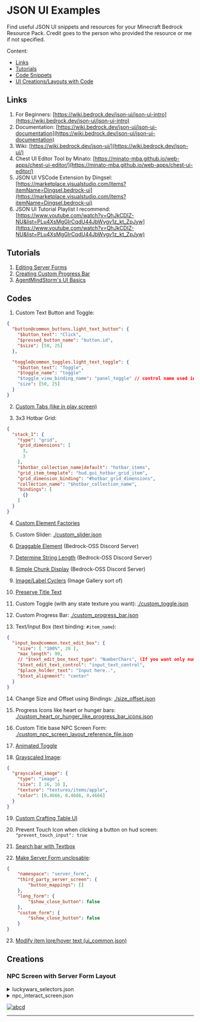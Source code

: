# JSON UI Examples

Find useful JSON UI snippets and resources for your Minecraft Bedrock Resource Pack. Credit goes to the person who provided the resource or me if not specified.

Content: 
- [Links](#Links)
- [Tutorials](#Tutorials)
- [Code Snippets](#Codes)
- [UI Creations/Layouts with Code](#Creations)

## Links

1. For Beginners: [https://wiki.bedrock.dev/json-ui/json-ui-intro](https://wiki.bedrock.dev/json-ui/json-ui-intro)
2. Documentation: [https://wiki.bedrock.dev/json-ui/json-ui-documentation](https://wiki.bedrock.dev/json-ui/json-ui-documentation)
3. Wiki: [https://wiki.bedrock.dev/json-ui/](https://wiki.bedrock.dev/json-ui/)
4. Chest UI Editor Tool by Minato: [https://minato-mba.github.io/web-apps/chest-ui-editor/](https://minato-mba.github.io/web-apps/chest-ui-editor/)
5. JSON UI VSCode Extension by Dingsel: [https://marketplace.visualstudio.com/items?itemName=Dingsel.bedrock-ui](https://marketplace.visualstudio.com/items?itemName=Dingsel.bedrock-ui)
6. JSON UI Tutorial Playlist I recommend: [https://www.youtube.com/watch?v=QhJkCDIZ-NU&list=PLu4XsMgGIrCqdU44JbWvgv1z_kt_ZpJyw](https://www.youtube.com/watch?v=QhJkCDIZ-NU&list=PLu4XsMgGIrCqdU44JbWvgv1z_kt_ZpJyw)

## Tutorials

1. [Editing Server Forms](https://www.youtube.com/watch?v=QhJkCDIZ-NU&list=PLu4XsMgGIrCqdU44JbWvgv1z_kt_ZpJyw)
2. [Creating Custom Progress Bar](https://www.youtube.com/watch?v=_J5Bi-krhw8)
3. [AgentMindStorm's UI Basics](https://www.youtube.com/watch?v=K7UyzmmML-g)

## Codes

1. Custom Text Button and Toggle:
```json
{
  "button@common_buttons.light_text_button": {
    "$button_text": "Click",
    "$pressed_button_name": "button.id",
    "$size": [50, 25]
  },

  "toggle@common_toggles.light_text_toggle": {
    "$button_text": "Toggle",
    "$toggle_name": "toggle"
    "$toggle_view_binding_name": "panel_toggle" // control name used in bindings
    "size": [50, 25]
  }
}
```

2. [Custom Tabs (like in play screen)](https://discord.com/channels/523663022053392405/1279568076404293652/1279778678687010839)

3. 3x3 Hotbar Grid:
```json
{
  "stack_1": {
    "type": "grid",
    "grid_dimensions": [
      3,
      3
    ],
    "$hotbar_collection_name|default": "hotbar_items",
    "grid_item_template": "hud.gui_hotbar_grid_item",
    "grid_dimension_binding": "#hotbar_grid_dimensions",
    "collection_name": "$hotbar_collection_name",
    "bindings": [
      {}
    ]
  }
}
```

4. [Custom Element Factories](https://discord.com/channels/523663022053392405/868073903703093259/994365337401315498)

5. Custom Slider: [./custom_slider.json](https://github.com/LeGend077/json-ui-examples/blob/main/custom_slider.json)

6. [Draggable Element](https://discord.com/channels/494194063730278411/1129449905388269647) (Bedrock-OSS Discord Server)

7. [Determine String Length](https://discord.com/channels/494194063730278411/1164751772208865301) (Bedrock-OSS Discord Server)

8. [Simple Chunk Display](https://discord.com/channels/494194063730278411/1115457940472746014) (Bedrock-OSS Discord Server)

9. [Image/Label Cyclers](https://discord.com/channels/494194063730278411/1090928017431339071) (Image Gallery sort of)

10. [Preserve Title Text](https://wiki.bedrock.dev/json-ui/preserve-title-texts)

11. Custom Toggle (with any state texture you want): [./custom_toggle.json](https://github.com/LeGend077/json-ui-examples/blob/main/custom_toggle.json)

12. Custom Progress Bar: [./custom_progress_bar.json](https://github.com/LeGend077/json-ui-examples/blob/main/custom_progress_bar.json)

13. Text/Input Box (text binding: `#item_name`):
```json
{
  "input_box@common.text_edit_box": {
    "size": [ "100%", 28 ],
    "max_length": 99,
    // "$text_edit_box_text_type": "NumberChars", (If you want only numbers)
    "$text_edit_text_control": "input_text_control",
    "$place_holder_text": "Input here..",
    "$text_alignment": "center"
  }
}
```

14. Change Size and Offset using Bindings: [./size_offset.json](https://github.com/LeGend077/json-ui-examples/blob/main/size_offset.json)

15. Progress Icons like heart or hunger bars: [./custom_heart_or_hunger_like_progress_bar_icons.json](https://github.com/LeGend077/json-ui-examples/blob/main/custom_heart_or_hunger_like_progress_bar_icons.json)

16. Custom Title base NPC Screen Form: [./custom_npc_screen_layout_reference_file.json](https://github.com/LeGend077/json-ui-examples/blob/main/custom_npc_screen_layout_reference_file.json)

17. [Animated Toggle](https://discord.com/channels/523663022053392405/1338743808187174922/1338743808187174922)

18. [Grayscaled Image](https://discord.com/channels/523663022053392405/1223427312192716860):
```json
{
  "grayscaled_image": {
    "type": "image",
    "size": [ 16, 16 ],
    "texture": "textures/items/apple",
    "color": [0.4666, 0.4666, 0.4666]
  }
}
```

19. [Custom Crafting Table UI](https://discord.com/channels/523663022053392405/1330589149711040573/1330589149711040573)

20. Prevent Touch Icon when clicking a button on hud screen: `"prevent_touch_input": true`

21. [Search bar with Textbox](https://discord.com/channels/523663022053392405/1246801922917138512)

22. [Make Server Form unclosable](https://discord.com/channels/523663022053392405/1067870274894172260/1342318716179976253):
```json
{
    "namespace": "server_form",
    "third_party_server_screen": {
        "button_mappings": []
    },
    "long_form": {
        "$show_close_button": false
    },
    "custom_form": {
        "$show_close_button": false
    }
}
```

23. [Modify item lore/hover text (ui_common.json)](https://discord.com/channels/523663022053392405/1067870274894172260/1332401225693532261)

## Creations

### NPC Screen with Server Form Layout

<details>
  
  <summary>luckywars_selectors.json</summary>
  
```json

  {
    "namespace": "lw:selector",
    "close_button_holder": {
        "type": "panel",
        "size": [
            "100%c",
            "100%c"
        ],
        "anchor_from": "top_right",
        "anchor_to": "bottom_right",
        "controls": [
            {
                "close@npc_interact.close_button_base": {
                    "$close_button_to_button_id": "button.exit_student",
                    "offset": [
                        -5,
                        25
                    ],
                    "$default_texture": "textures/ui/close_button_default_light",
                    "$pressed_texture": "textures/ui/close_button_hover",
                    "$hover_texture": "textures/ui/close_button_pressed",
                    "$visibility_binding_name": "#student_view_visible"
                }
            }
        ]
    },
    "divider": {
        "type": "image",
        "texture": "textures/ui/divider2",
        "size": [
            "100% - 75px",
            2
        ],
        "offset": [
            0,
            31
        ],
        "anchor_from": "top_middle"
    },
    "title_text@common_dialogs.standard_title_label": {
        "$text_name": "#title_text",
        "$title_text_binding_type": "global",
        "$title_binding_condition": "none",
        "anchor_from": "top_middle",
        "anchor_to": "top_middle",
        "font_scale_factor": 1.5,
        "size": [
            "default",
            "default"
        ],
        "color": [
            1,
            1,
            1,
            1
        ],
        "font_type": "MinecraftTen",
        "shadow": false,
        "offset": [
            0,
            8
        ]
    },
    "main_panel": {
        "type": "panel",
        "size": [
            225,
            220
        ],
        "controls": [
            {
                "close_button@lw:selector.close_button_holder": {
                }
            },
            {
                "title_text@lw:selector.title_text": {
                }
            },
            {
                "divider@lw:selector.divider": {
                }
            },
            {
                "dialog_panel": {
                    "type": "panel",
                    "size": [
                        "100%",
                        "100%"
                    ],
                    "anchor_from": "center",
                    "anchor_to": "center",
                    "controls": [
                        {
                            "dialog_border": {
                                "type": "image",
                                "size": [
                                    "100%",
                                    "100%"
                                ],
                                "layer": 1,
                                "texture": "textures/ui/dialog_background_hollow_4_thin"
                            }
                        },
                        {
                            "dialog_background": {
                                "type": "image",
                                "size": [
                                    "100% - 4px",
                                    "100% - 4px"
                                ],
                                "layer": -2,
                                "texture": "textures/ui/Black",
                                "alpha": 0.7
                            }
                        },
                        {
                            "scroll@lw:selector.dialog_content_scroll": {
                            }
                        }
                    ]
                }
            }
        ]
    },
    "dialog_content_scroll@common.scrolling_panel": {
        "anchor_to": "top_middle",
        "anchor_from": "top_middle",
        "$show_background": false,
        "size": [
            "100% - 10px",
            "100% - 29px"
        ],
        "$scrolling_content": "lw:selector.dialog_content",
        "$scroll_size": [
            5,
            "100%"
        ],
        "$scrolling_pane_size": [
            "100% - 10px",
            "100% - 29px"
        ],
        "$scrolling_pane_offset": [
            4,
            36
        ],
        "$scroll_bar_right_padding_size": [
            0,
            0
        ]
    },
    "dialog_content": {
        "type": "stack_panel",
        "orientation": "vertical",
        "size": [
            "100%",
            "100%c"
        ],
        "controls": [
            {
                "label_offset": {
                    "type": "panel",
                    "size": [
                        "100% - 2px",
                        "100%c"
                    ],
                    "controls": [
                        {
                            "npc_message@npc_interact.npc_message": {
                                "$text_box_text_color": [
                                    1,
                                    1,
                                    1,
                                    1
                                ],
                                "offset": [
                                    3,
                                    0
                                ],
                                "$color": [
                                    1,
                                    1,
                                    1,
                                    1
                                ]
                            }
                        }
                    ]
                }
            },
            {
                "buttons_grid": {
                    "type": "stack_panel",
                    "orientation": "vertical",
                    "anchor_from": "top_middle",
                    "anchor_to": "top_middle",
                    "size": [
                        "100%",
                        "100%c"
                    ],
                    "collection_name": "student_buttons_collection",
                    "controls": [
                        {
                            "0@student_button": {
                                "collection_index": 0
                            }
                        },
                        {
                            "1@student_button": {
                                "collection_index": 1
                            }
                        },
                        {
                            "2@student_button": {
                                "collection_index": 2
                            }
                        },
                        {
                            "3@student_button": {
                                "collection_index": 3
                            }
                        },
                        {
                            "4@student_button": {
                                "collection_index": 4
                            }
                        },
                        {
                            "5@student_button": {
                                "collection_index": 5
                            }
                        },
                        {
                            "6@student_button": {
                                "collection_index": 6
                            }
                        }
                    ]
                }
            }
        ]
    },
    "student_button@common.empty_panel": {
        "size": [
            "100%",
            30
        ],
        "controls": [
            {
                "button@common_buttons.light_text_button": {
                    "$button_type_panel": "npc_interact.student_button_label_panel",
                    "$pressed_button_name": "button.student_button",
                    "layer": 4,
                    "size": [
                        "100% - 4px",
                        "100% - 2px"
                    ],
                    "bindings": [
                        {
                            "binding_type": "collection_details",
                            "binding_collection_name": "student_buttons_collection",
                            "binding_collection_prefix": "student_buttons"
                        }
                    ]
                }
            }
        ],
        "bindings": [
            {
                "binding_name": "#student_button_visible",
                "binding_type": "collection",
                "binding_name_override": "#visible",
                "binding_collection_name": "student_buttons_collection"
            }
        ]
    },
    "luckywars_selector": {
        "type": "panel",
        "controls": [
            {
                "mp@lw:selector.main_panel": {
                }
            }
        ]
    }
}

```
</details>

<details>
  
  <summary>npc_interact_screen.json</summary>
  
```json
  
{
    "choose_student_panel": {
        "type": "panel",
        "controls": [
            {
                "student@common_dialogs.form_fitting_main_panel_no_buttons": {
                    "$panel_size": [
                        320,
                        "100%cm"
                    ],
                    "size": "$panel_size",
                    "$child_control": "npc_interact.student_view_content",
                    "$title_panel": "common_dialogs.standard_title_label",
                    "$text_name": "#title_text",
                    "$title_text_binding_type": "global",
                    "$show_close_button": false,
                    "$custom_background": "common_dialogs.dialog_background_opaque_with_child",
                    "bindings": [
                        {
                            "binding_type": "global",
                            "binding_name": "#title_text"
                        },
                        {
                            "binding_type": "view",
                            "source_property_name": "(((#title_text - 'MENU') = #title_text) and ((#title_text - 'GameSelector') = #title_text) and ((#title_text - 'HELP') = #title_text))",
                            "target_property_name": "#visible"
                        }
                    ]
                }
            },
            {
                "luckywars_selector@lw:selector.luckywars_selector": {
                    "bindings": [
                        {
                            "binding_type": "global",
                            "binding_name": "#title_text"
                        },
                        {
                            "binding_type": "view",
                            "source_property_name": "(not ((#title_text - 'MENU') = #title_text) or not ((#title_text - 'GameSelector') = #title_text) or not ((#title_text - 'HELP') = #title_text))",
                            "target_property_name": "#visible"
                        }
                    ]
                }
            }
        ],
        "bindings": [
            {
                "binding_name": "#student_view_visible",
                "binding_name_override": "#visible",
                "binding_type": "global"
            }
        ]
    },
    "npc_screen_contents": {
        "modifications": [
            {
                "array_name": "controls",
                "operation": "remove",
                "control_name": "student"
            },
            {
                "array_name": "controls",
                "operation": "insert_front",
                "value": [
                    {
                        "student_screen@npc_interact.choose_student_panel": {
                        }
                    }
                ]
            }
        ]
    }
}  
  
```

</details>

[![abcd](https://img.youtube.com/vi/F57yradtxH0/0.jpg)](https://www.youtube.com/watch?v=F57yradtxH0)

---
